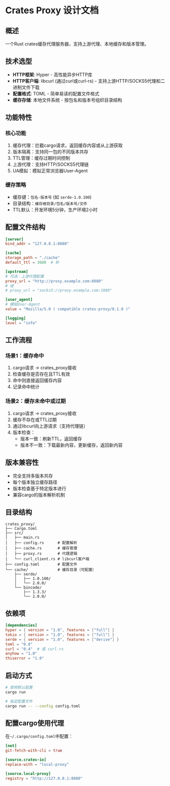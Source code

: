 # Crates Proxy 设计文档

## 概述

一个Rust crates缓存代理服务器，支持上游代理、本地缓存和版本管理。

## 技术选型

- **HTTP框架**: Hyper - 高性能异步HTTP库
- **HTTP客户端**: libcurl (通过curl或curl-rs) - 支持上游HTTP/SOCKS5代理和二进制文件下载
- **配置格式**: TOML - 简单易读的配置文件格式
- **缓存存储**: 本地文件系统 - 按包名和版本号组织目录结构

## 功能特性

### 核心功能
1. 缓存代理：拦截cargo请求，返回缓存内容或从上游获取
2. 版本隔离：支持同一包的不同版本共存
3. TTL管理：缓存过期时间控制
4. 上游代理：支持HTTP/SOCKS5代理链
5. UA模拟：模拟正常浏览器User-Agent

### 缓存策略
- 缓存键：`包名-版本号` (如 `serde-1.0.100`)
- 目录结构：`缓存根目录/包名/版本号/文件`
- TTL默认：开发环境5分钟，生产环境2小时

## 配置文件结构

```toml
[server]
bind_addr = "127.0.0.1:8080"

[cache]
storage_path = "./cache"
default_ttl = 3600  # 秒

[upstream]
# 可选：上游代理配置
proxy_url = "http://proxy.example.com:8080"
# 或
# proxy_url = "socks5://proxy.example.com:1080"

[user_agent]
# 模拟User-Agent
value = "Mozilla/5.0 ( compatible crates-proxy/0.1.0 )"

[logging]
level = "info"
```

## 工作流程

### 场景1：缓存命中
1. cargo请求 → crates_proxy接收
2. 检查缓存是否存在且TTL有效
3. 命中则直接返回缓存内容
4. 记录命中统计

### 场景2：缓存未命中或过期
1. cargo请求 → crates_proxy接收
2. 缓存不存在或TTL过期
3. 通过libcurl向上游请求（支持代理链）
4. 版本检查：
   - 版本一致：刷新TTL，返回缓存
   - 版本不一致：下载最新内容，更新缓存，返回新内容

## 版本兼容性

- 完全支持多版本共存
- 每个版本独立缓存路径
- 版本检查基于特定版本进行
- 兼容cargo的版本解析机制

## 目录结构

```
crates_proxy/
├── Cargo.toml
├── src/
│   ├── main.rs
│   ├── config.rs      # 配置解析
│   ├── cache.rs       # 缓存管理
│   ├── proxy.rs       # 代理逻辑
│   └── curl_client.rs # libcurl客户端
├── config.toml        # 配置文件
└── cache/             # 缓存目录（可配置）
    ├── serde/
    │   ├── 1.0.100/
    │   └── 2.0.0/
    └── bincode/
        ├── 1.3.3/
        └── 2.0.0/
```

## 依赖项

```toml
[dependencies]
hyper = { version = "1.0", features = ["full"] }
tokio = { version = "1.0", features = ["full"] }
serde = { version = "1.0", features = ["derive"] }
toml = "0.8"
curl = "0.4"  # 或 curl-rs
anyhow = "1.0"
thiserror = "1.0"
```

## 启动方式

```bash
# 使用默认配置
cargo run

# 指定配置文件
cargo run -- --config config.toml
```

## 配置cargo使用代理

在`~/.cargo/config.toml`中配置：
```toml
[net]
git-fetch-with-cli = true

[source.crates-io]
replace-with = "local-proxy"

[source.local-proxy]
registry = "http://127.0.0.1:8080"
```